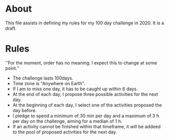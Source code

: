# About

This file assists in defining my rules for my 100 day challenge in 2020. It is a draft.

# Rules
''For the moment, order has no meaning. I expect this to change at some point.''
* The challenge lasts 100days.
* Time zone is "Anywhere on Earth".
* If I am to miss one day, it has to be caught up within 6 days.
* At the end of each day, I propose three possible activities for the next day.
* At the beginning of each day, I select one of the activities proposed the day before.
* I pledge to spend a minimum of 30 min per day and a maximum of 3 h per day on the challenge, aiming for a median of 1 h.
* If an activity cannot be finished within that timeframe, it will be addeed to the pool of proposed activities for the next day.
